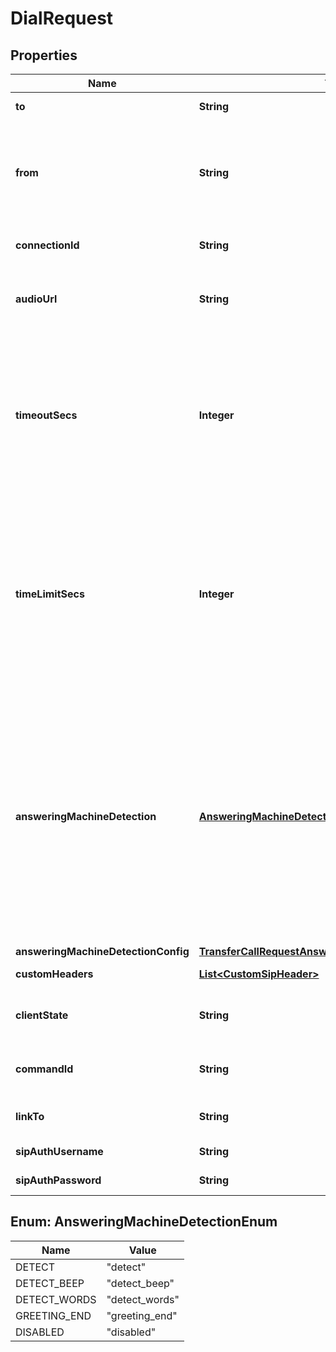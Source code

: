# DialRequest

## Properties
Name | Type | Description | Notes
------------ | ------------- | ------------- | -------------
**to** | **String** | The DID or SIP URI to dial out to. | 
**from** | **String** | The &#x60;from&#x60; number to be used as the caller id presented to the destination (&#x60;to&#x60; number). The number should be in +E164 format. This attribute will default to the &#x60;from&#x60; number of the original call if omitted. | 
**connectionId** | **String** | The ID of the connection to be used when dialing the destination. | 
**audioUrl** | **String** | The URL of a file to be played back to the callee when the call is answered. The URL can point to either a WAV or MP3 file. |  [optional]
**timeoutSecs** | **Integer** | The number of seconds that Telnyx will wait for the call to be answered by the destination to which it is being called. If the timeout is reached before an answer is received, the call will hangup and a &#x60;call.hangup&#x60; webhook with a &#x60;hangup_cause&#x60; of &#x60;timeout&#x60; will be sent. Minimum value is 5 seconds. Maximum value is 120 seconds. |  [optional]
**timeLimitSecs** | **Integer** | Sets the maximum duration of a Call Control Leg in seconds. If the time limit is reached, the call will hangup and a &#x60;call.hangup&#x60; webhook with a &#x60;hangup_cause&#x60; of &#x60;time_limit&#x60; will be sent. For example, by setting a time limit of 120 seconds, a Call Leg will be automatically terminated two minutes after being answered. The default time limit is 14400 seconds or 4 hours and this is also the maximum allowed call length. |  [optional]
**answeringMachineDetection** | [**AnsweringMachineDetectionEnum**](#AnsweringMachineDetectionEnum) | Enables Answering Machine Detection. When a call is answered, Telnyx runs real-time detection to determine if it was picked up by a human or a machine and sends an &#x60;call.machine.detection.ended&#x60; webhook with the analysis result. If &#x27;greeting_end&#x27; or &#x27;detect_words&#x27; is used and a &#x27;machine&#x27; is detected, you will receive another &#x27;call.machine.greeting.ended&#x27; webhook when the answering machine greeting ends with a beep or silence. If &#x60;detect_beep&#x60; is used, you will only receive &#x27;call.machine.greeting.ended&#x27; if a beep is detected. |  [optional]
**answeringMachineDetectionConfig** | [**TransferCallRequestAnsweringMachineDetectionConfig**](TransferCallRequestAnsweringMachineDetectionConfig.md) |  |  [optional]
**customHeaders** | [**List&lt;CustomSipHeader&gt;**](CustomSipHeader.md) | Custom headers to be added to the SIP INVITE. |  [optional]
**clientState** | **String** | Use this field to add state to every subsequent webhook. It must be a valid Base-64 encoded string. |  [optional]
**commandId** | **String** | Use this field to avoid duplicate commands. Telnyx will ignore commands with the same &#x60;command_id&#x60;. |  [optional]
**linkTo** | **String** | Use another call&#x27;s control id for sharing the same call session id |  [optional]
**sipAuthUsername** | **String** | SIP Authentication username used for SIP challenges. |  [optional]
**sipAuthPassword** | **String** | SIP Authentication password used for SIP challenges. |  [optional]

<a name="AnsweringMachineDetectionEnum"></a>
## Enum: AnsweringMachineDetectionEnum
Name | Value
---- | -----
DETECT | &quot;detect&quot;
DETECT_BEEP | &quot;detect_beep&quot;
DETECT_WORDS | &quot;detect_words&quot;
GREETING_END | &quot;greeting_end&quot;
DISABLED | &quot;disabled&quot;

